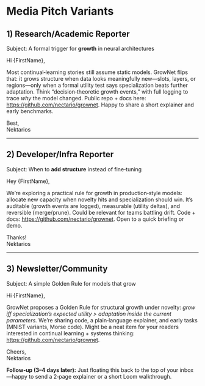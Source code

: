 # Media Pitch Variants

## 1) Research/Academic Reporter
Subject: A formal trigger for **growth** in neural architectures

Hi {FirstName},

Most continual‑learning stories still assume static models. GrowNet flips that: it grows structure when data looks meaningfully new—slots, layers, or regions—only when a formal utility test says specialization beats further adaptation. Think “decision‑theoretic growth events,” with full logging to trace *why* the model changed. Public repo + docs here: https://github.com/nectario/grownet. Happy to share a short explainer and early benchmarks.

Best,  
Nektarios

---

## 2) Developer/Infra Reporter
Subject: When to **add structure** instead of fine‑tuning

Hey {FirstName},

We’re exploring a practical rule for growth in production‑style models: allocate new capacity when novelty hits and specialization should win. It’s auditable (growth events are logged), measurable (utility deltas), and reversible (merge/prune). Could be relevant for teams battling drift. Code + docs: https://github.com/nectario/grownet. Open to a quick briefing or demo.

Thanks!  
Nektarios

---

## 3) Newsletter/Community
Subject: A simple Golden Rule for models that grow

Hi {FirstName},

GrowNet proposes a Golden Rule for structural growth under novelty: *grow iff specialization’s expected utility > adaptation inside the current parameters.* We’re sharing code, a plain‑language explainer, and early tasks (MNIST variants, Morse code). Might be a neat item for your readers interested in continual learning + systems thinking: https://github.com/nectario/grownet.

Cheers,  
Nektarios

**Follow‑up (3–4 days later):**
Just floating this back to the top of your inbox—happy to send a 2‑page explainer or a short Loom walkthrough.
